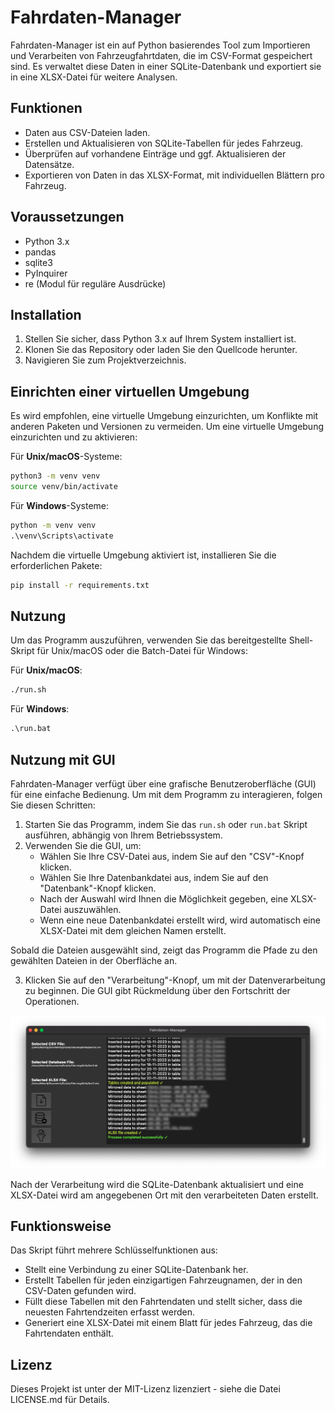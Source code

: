 # Fahrdaten-Manager

Fahrdaten-Manager ist ein auf Python basierendes Tool zum Importieren und Verarbeiten von Fahrzeugfahrtdaten, die im CSV-Format gespeichert sind. Es verwaltet diese Daten in einer SQLite-Datenbank und exportiert sie in eine XLSX-Datei für weitere Analysen.

## Funktionen

- Daten aus CSV-Dateien laden.
- Erstellen und Aktualisieren von SQLite-Tabellen für jedes Fahrzeug.
- Überprüfen auf vorhandene Einträge und ggf. Aktualisieren der Datensätze.
- Exportieren von Daten in das XLSX-Format, mit individuellen Blättern pro Fahrzeug.

## Voraussetzungen

- Python 3.x
- pandas
- sqlite3
- PyInquirer
- re (Modul für reguläre Ausdrücke)

## Installation

1. Stellen Sie sicher, dass Python 3.x auf Ihrem System installiert ist.
2. Klonen Sie das Repository oder laden Sie den Quellcode herunter.
3. Navigieren Sie zum Projektverzeichnis.

## Einrichten einer virtuellen Umgebung

Es wird empfohlen, eine virtuelle Umgebung einzurichten, um Konflikte mit anderen Paketen und Versionen zu vermeiden. Um eine virtuelle Umgebung einzurichten und zu aktivieren:

Für **Unix/macOS**-Systeme:

```sh
python3 -m venv venv
source venv/bin/activate
```

Für **Windows**-Systeme:

```bat
python -m venv venv
.\venv\Scripts\activate
```

Nachdem die virtuelle Umgebung aktiviert ist, installieren Sie die erforderlichen Pakete:

```sh
pip install -r requirements.txt
```

## Nutzung

Um das Programm auszuführen, verwenden Sie das bereitgestellte Shell-Skript für Unix/macOS oder die Batch-Datei für Windows:

Für **Unix/macOS**:

```sh
./run.sh
```

Für **Windows**:

```bat
.\run.bat
```

## Nutzung mit GUI

Fahrdaten-Manager verfügt über eine grafische Benutzeroberfläche (GUI) für eine einfache Bedienung. Um mit dem Programm zu interagieren, folgen Sie diesen Schritten:

1. Starten Sie das Programm, indem Sie das `run.sh` oder `run.bat` Skript ausführen, abhängig von Ihrem Betriebssystem.
2. Verwenden Sie die GUI, um:
   - Wählen Sie Ihre CSV-Datei aus, indem Sie auf den "CSV"-Knopf klicken.
   - Wählen Sie Ihre Datenbankdatei aus, indem Sie auf den "Datenbank"-Knopf klicken.
   - Nach der Auswahl wird Ihnen die Möglichkeit gegeben, eine XLSX-Datei auszuwählen.
   - Wenn eine neue Datenbankdatei erstellt wird, wird automatisch eine XLSX-Datei mit dem gleichen Namen erstellt.

Sobald die Dateien ausgewählt sind, zeigt das Programm die Pfade zu den gewählten Dateien in der Oberfläche an.

3. Klicken Sie auf den "Verarbeitung"-Knopf, um mit der Datenverarbeitung zu beginnen. Die GUI gibt Rückmeldung über den Fortschritt der Operationen.

![Beispiel_gui](/data/Example.png)

Nach der Verarbeitung wird die SQLite-Datenbank aktualisiert und eine XLSX-Datei wird am angegebenen Ort mit den verarbeiteten Daten erstellt.

## Funktionsweise

Das Skript führt mehrere Schlüsselfunktionen aus:
- Stellt eine Verbindung zu einer SQLite-Datenbank her.
- Erstellt Tabellen für jeden einzigartigen Fahrzeugnamen, der in den CSV-Daten gefunden wird.
- Füllt diese Tabellen mit den Fahrtendaten und stellt sicher, dass die neuesten Fahrtendzeiten erfasst werden.
- Generiert eine XLSX-Datei mit einem Blatt für jedes Fahrzeug, das die Fahrtendaten enthält.

## Lizenz

Dieses Projekt ist unter der MIT-Lizenz lizenziert - siehe die Datei LICENSE.md für Details.